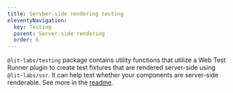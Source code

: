 ```yaml
---
title: Servber-side rendering testing
eleventyNavigation:
  key: Testing
  parent: Server-side rendering
  order: 6
---
```


`@lit-labs/testing` package contains utility functions that utilize a Web Test Runner plugin to create test fixtures that are rendered server-side using `@lit-labs/ssr`. It can help test whether your components are server-side renderable. See more in the [readme](https://github.com/lit/lit/tree/main/packages/labs/testing#readme).
